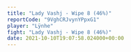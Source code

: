```yaml
---
title: "Lady Vashj - Wipe 8 (46%)"
reportCode: "9VghCRJvynYPpxG1"
player: "Lÿnhe"
fight: "Lady Vashj - Wipe 8 (46%)"
date: 2021-10-10T19:07:58.024000+00:00
---
```

